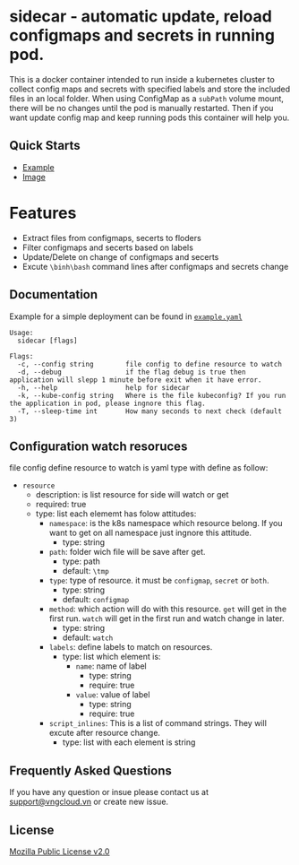 
# sidecar - automatic update, reload configmaps and secrets in running pod.

This is a docker container intended to run inside a kubernetes cluster to collect config maps and secrets with specified labels and store the included files in an local folder. When using ConfigMap as a `subPath` volume mount, there will be no changes until the pod is manually restarted. Then if you want update config map and keep running pods this container will help you.

## Quick Starts

- [Example](./example/example.yaml)
- [Image](https://hub.docker.com/repository/docker/vinhph2/sidecar)

# Features

- Extract files from configmaps, secerts to floders
- Filter configmaps and secerts based on labels
- Update/Delete on change of configmaps and secerts
- Excute `\binh\bash` command lines after configmaps and secrets change

## Documentation
Example for a simple deployment can be found in [`example.yaml`](./example/example.yaml)
```
Usage:
  sidecar [flags]

Flags:
  -c, --config string        file config to define resource to watch
  -d, --debug                if the flag debug is true then application will slepp 1 minute before exit when it have error.
  -h, --help                 help for sidecar
  -k, --kube-config string   Where is the file kubeconfig? If you run the application in pod, please ingnore this flag.
  -T, --sleep-time int       How many seconds to next check (default 3)
```
## Configuration watch resoruces
file config define resource to watch is yaml type with define as follow:
- `resource`
    - description: is list resource for side will watch or get
    - required: true
    - type: list each elememt has folow attitudes:
        - `namespace`: is the k8s namespace which resource belong. If you want to get on all namespace just ingnore this attitude.
            - type: string
        - `path`: folder wich file will be save after get.
            - type: path
            - default: `\tmp`
        - `type`: type of resource. it must be `configmap`, `secret` or `both`.
            - type: string
            - default: `configmap`
        - `method`: which action will do with this resource. `get` will get in the first run. `watch` will get in the first run and watch change in later. 
            - type: string
            - default: `watch`
        - `labels`: define labels to match on resources. 
            - type: list which element is:
                - `name`: name of label
                    - type: string
                    - require: true
                - `value`: value of label
                    - type: string
                    - require: true
        - `script_inlines`: This is a list of command strings. They will excute after resource change. 
            - type: list with each element is string
## Frequently Asked Questions

If you have any question or insue please contact us at [support@vngcloud.vn](mailto:support@vngcloud.vn) or create new issue.

## License
[Mozilla Public License v2.0](./LICENSE)